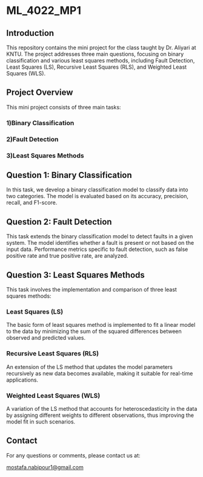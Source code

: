 # ML_4022_MP1
## Introduction
This repository contains the mini project for the class taught by Dr. Aliyari at KNTU. The project addresses three main questions, focusing on binary classification and various least squares methods, including Fault Detection, Least Squares (LS), Recursive Least Squares (RLS), and Weighted Least Squares (WLS).
## Project Overview
This mini project consists of three main tasks:
### 1)Binary Classification
### 2)Fault Detection
### 3)Least Squares Methods

## Question 1: Binary Classification
In this task, we develop a binary classification model to classify data into two categories. The model is evaluated based on its accuracy, precision, recall, and F1-score.
## Question 2: Fault Detection
This task extends the binary classification model to detect faults in a given system. The model identifies whether a fault is present or not based on the input data. Performance metrics specific to fault detection, such as false positive rate and true positive rate, are analyzed.
## Question 3: Least Squares Methods
This task involves the implementation and comparison of three least squares methods:
### Least Squares (LS)
The basic form of least squares method is implemented to fit a linear model to the data by minimizing the sum of the squared differences between observed and predicted values.

### Recursive Least Squares (RLS)
An extension of the LS method that updates the model parameters recursively as new data becomes available, making it suitable for real-time applications.

### Weighted Least Squares (WLS)
A variation of the LS method that accounts for heteroscedasticity in the data by assigning different weights to different observations, thus improving the model fit in such scenarios.

## Contact
For any questions or comments, please contact us at:

mostafa.nabipour1@gmail.com
